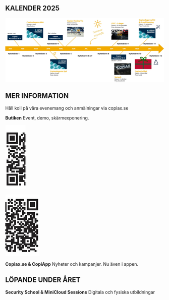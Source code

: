 ## KALENDER 2025

![](_page_0_Figure_1.jpeg)

## **MER INFORMATION**

Håll koll på våra evenemang och anmälningar via copiax.se

**Butiken** Event, demo, skärmexponering.

![](_page_0_Picture_6.jpeg)

![](_page_0_Picture_7.jpeg)

**Copiax.se & CopiApp** Nyheter och kampanjer. Nu även i appen.

## LÖPANDE UNDER ÅRET

**Security School & MiniCloud Sessions**  Digitala och fysiska utbildningar